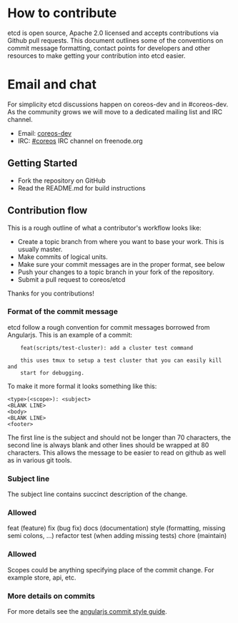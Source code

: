 # How to contribute

etcd is open source, Apache 2.0 licensed and accepts contributions via Github pull requests.
This document outlines some of the conventions on commit message formatting, contact points for developers and other resources to make getting your contribution into etcd easier.

# Email and chat

For simplicity etcd discussions happen on coreos-dev and in #coreos-dev.
As the community grows we will move to a dedicated mailing list and IRC channel.

- Email: [coreos-dev](https://groups.google.com/forum/#!forum/coreos-dev) 
- IRC: [#coreos](irc://irc.freenode.org:6667/#coreos) IRC channel on freenode.org

## Getting Started

- Fork the repository on GitHub
- Read the README.md for build instructions

## Contribution flow

This is a rough outline of what a contributor's workflow looks like:

- Create a topic branch from where you want to base your work. This is usually master.
- Make commits of logical units.
- Make sure your commit messages are in the proper format, see below
- Push your changes to a topic branch in your fork of the repository.
- Submit a pull request to coreos/etcd

Thanks for you contributions!

### Format of the commit message

etcd follow a rough convention for commit messages borrowed from Angularjs.
This is an example of a commit:

```
    feat(scripts/test-cluster): add a cluster test command

    this uses tmux to setup a test cluster that you can easily kill and
    start for debugging.
```

To make it more formal it looks something like this:

```
<type>(<scope>): <subject>
<BLANK LINE>
<body>
<BLANK LINE>
<footer>
```

The first line is the subject and should not be longer than 70 characters, the second line is always blank and other lines should be wrapped at 80 characters.
This allows the message to be easier to read on github as well as in various git tools.

### Subject line

The subject line contains succinct description of the change.

### Allowed <type>
feat (feature)
fix (bug fix)
docs (documentation)
style (formatting, missing semi colons, …)
refactor
test (when adding missing tests)
chore (maintain)

### Allowed <scope>

Scopes could be anything specifying place of the commit change. For example store, api, etc.

### More details on commits

For more details see the [angularjs commit style guide](https://docs.google.com/a/coreos.com/document/d/1QrDFcIiPjSLDn3EL15IJygNPiHORgU1_OOAqWjiDU5Y/edit#).
